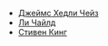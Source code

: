 * [Джеймс Хедли Чейз](Джеймс%20Хедли%20Чейз)
* [Ли Чайлд](Ли%20Чайлд)
* [Стивен Кинг](Стивен%20Кинг)